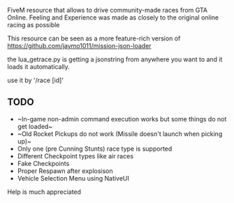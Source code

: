FiveM resource that allows to drive community-made races from GTA Online.
Feeling and Experience was made as closely to the original online racing as possible

This resource can be seen as a more feature-rich version of https://github.com/jaymo1011/mission-json-loader

the lua_getrace.py is getting a jsonstring from anywhere you want to and it loads it automatically.

use it by '/race [id]'


## TODO
- ~In-game non-admin command execution works but some things do not get loaded~
- ~Old Rocket Pickups do not work (Missile doesn't launch when picking up)~
- Only one (pre Cunning Stunts) race type is supported
- Different Checkpoint types like air races
- Fake Checkpoints
- Proper Respawn after explosison
- Vehicle Selection Menu using NativeUI

Help is much appreciated
